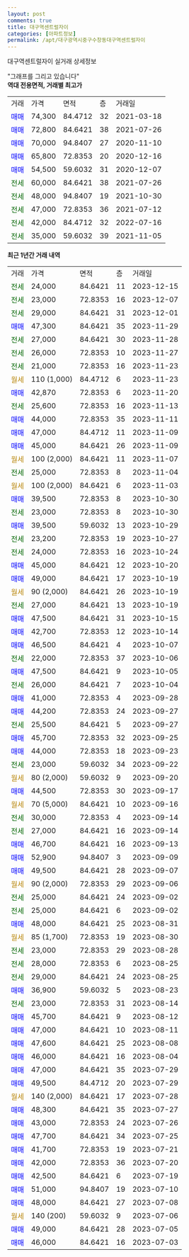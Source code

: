 ```yaml
---
layout: post
comments: true
title: 대구역센트럴자이
categories: [아파트정보]
permalink: /apt/대구광역시중구수창동대구역센트럴자이
---
```


대구역센트럴자이 실거래 상세정보

<script type="text/javascript">
  google.charts.load('current', {'packages':['line', 'corechart']});
  google.charts.setOnLoadCallback(drawChart);

  function drawChart() {
    var data = new google.visualization.DataTable();
    data.addColumn('date', '거래일');
    data.addColumn('number', "매매");
    data.addColumn('number', "전세");
    data.addColumn('number', "전매");

    data.addRows([[new Date(Date.parse("2023-12-15")), null, 24000, null], [new Date(Date.parse("2023-12-07")), null, 23000, null], [new Date(Date.parse("2023-12-01")), null, 29000, null], [new Date(Date.parse("2023-11-29")), 47300, null, null], [new Date(Date.parse("2023-11-28")), null, 27000, null], [new Date(Date.parse("2023-11-27")), null, 26000, null], [new Date(Date.parse("2023-11-23")), null, 21000, null], [new Date(Date.parse("2023-11-23")), null, null, null], [new Date(Date.parse("2023-11-20")), 42870, null, null], [new Date(Date.parse("2023-11-13")), null, 25600, null], [new Date(Date.parse("2023-11-11")), 44000, null, null], [new Date(Date.parse("2023-11-09")), 47000, null, null], [new Date(Date.parse("2023-11-09")), 45000, null, null], [new Date(Date.parse("2023-11-07")), null, null, null], [new Date(Date.parse("2023-11-04")), null, 25000, null], [new Date(Date.parse("2023-11-03")), null, null, null], [new Date(Date.parse("2023-10-30")), 39500, null, null], [new Date(Date.parse("2023-10-30")), null, 23000, null], [new Date(Date.parse("2023-10-29")), 39500, null, null], [new Date(Date.parse("2023-10-27")), null, 23200, null], [new Date(Date.parse("2023-10-24")), null, 24000, null], [new Date(Date.parse("2023-10-20")), 45000, null, null], [new Date(Date.parse("2023-10-19")), 49000, null, null], [new Date(Date.parse("2023-10-19")), null, null, null], [new Date(Date.parse("2023-10-19")), null, 27000, null], [new Date(Date.parse("2023-10-15")), 47500, null, null], [new Date(Date.parse("2023-10-14")), 42700, null, null], [new Date(Date.parse("2023-10-07")), 46500, null, null], [new Date(Date.parse("2023-10-06")), null, 22000, null], [new Date(Date.parse("2023-10-05")), 47500, null, null], [new Date(Date.parse("2023-10-04")), null, 26000, null], [new Date(Date.parse("2023-09-28")), 41000, null, null], [new Date(Date.parse("2023-09-27")), 44200, null, null], [new Date(Date.parse("2023-09-27")), null, 25500, null], [new Date(Date.parse("2023-09-25")), 45700, null, null], [new Date(Date.parse("2023-09-23")), 44000, null, null], [new Date(Date.parse("2023-09-22")), null, 23000, null], [new Date(Date.parse("2023-09-20")), null, null, null], [new Date(Date.parse("2023-09-17")), 44500, null, null], [new Date(Date.parse("2023-09-16")), null, null, null], [new Date(Date.parse("2023-09-14")), null, 30000, null], [new Date(Date.parse("2023-09-14")), null, 27000, null], [new Date(Date.parse("2023-09-13")), 46700, null, null], [new Date(Date.parse("2023-09-09")), 52900, null, null], [new Date(Date.parse("2023-09-07")), 49500, null, null], [new Date(Date.parse("2023-09-06")), null, null, null], [new Date(Date.parse("2023-09-02")), null, 25000, null], [new Date(Date.parse("2023-09-02")), null, 25000, null], [new Date(Date.parse("2023-08-31")), 48000, null, null], [new Date(Date.parse("2023-08-30")), null, null, null], [new Date(Date.parse("2023-08-28")), null, 23000, null], [new Date(Date.parse("2023-08-25")), null, 28000, null], [new Date(Date.parse("2023-08-25")), null, 29000, null], [new Date(Date.parse("2023-08-23")), 36900, null, null], [new Date(Date.parse("2023-08-14")), null, 23000, null], [new Date(Date.parse("2023-08-12")), 45700, null, null], [new Date(Date.parse("2023-08-11")), 47000, null, null], [new Date(Date.parse("2023-08-08")), 47600, null, null], [new Date(Date.parse("2023-08-04")), 46000, null, null], [new Date(Date.parse("2023-07-29")), 47000, null, null], [new Date(Date.parse("2023-07-29")), 49500, null, null], [new Date(Date.parse("2023-07-28")), null, null, null], [new Date(Date.parse("2023-07-27")), 48300, null, null], [new Date(Date.parse("2023-07-26")), 43000, null, null], [new Date(Date.parse("2023-07-25")), 47700, null, null], [new Date(Date.parse("2023-07-21")), 41700, null, null], [new Date(Date.parse("2023-07-20")), 42000, null, null], [new Date(Date.parse("2023-07-19")), 42500, null, null], [new Date(Date.parse("2023-07-10")), 51000, null, null], [new Date(Date.parse("2023-07-08")), 48000, null, null], [new Date(Date.parse("2023-07-06")), null, null, null], [new Date(Date.parse("2023-07-05")), 49000, null, null], [new Date(Date.parse("2023-07-03")), 46000, null, null]]);

    var options = {
      hAxis: {
        format: 'yyyy/MM/dd'
      },    
      lineWidth: 0,
      pointsVisible: true,    
      title: '최근 1년간 유형별 실거래가 분포',
      legend: { position: 'bottom' }
    };

    var formatter = new google.visualization.NumberFormat({pattern:'###,###'} );
    formatter.format(data, 1);
    formatter.format(data, 2);
    
    setTimeout(function() {
        var chart = new google.visualization.LineChart(document.getElementById('columnchart_material'));
        chart.draw(data, (options));
        document.getElementById('loading').style.display = 'none';
    }, 200);
  }
</script>


<div id="loading" style="z-index:20; display: block; margin-left: 0px">"그래프를 그리고 있습니다"</div>
<div id="columnchart_material" style="width: 95%; margin-left: 0px; display: block"></div>
<!-- contents start -->
<b>역대 전용면적, 거래별 최고가</b>
<table class="sortable">
    <tr>
      <td>거래</td>
      <td>가격</td>
      <td>면적</td>
      <td>층</td>
      <td>거래일</td>
    </tr>
        <tr>
          <td><a style="color: blue">매매</a></td>
          <td>74,300</td>
          <td>84.4712</td>
          <td>32</td>
          <td>2021-03-18</td>
        </tr>            <tr>
          <td><a style="color: blue">매매</a></td>
          <td>72,800</td>
          <td>84.6421</td>
          <td>38</td>
          <td>2021-07-26</td>
        </tr>            <tr>
          <td><a style="color: blue">매매</a></td>
          <td>70,000</td>
          <td>94.8407</td>
          <td>27</td>
          <td>2020-11-10</td>
        </tr>            <tr>
          <td><a style="color: blue">매매</a></td>
          <td>65,800</td>
          <td>72.8353</td>
          <td>20</td>
          <td>2020-12-16</td>
        </tr>            <tr>
          <td><a style="color: blue">매매</a></td>
          <td>54,500</td>
          <td>59.6032</td>
          <td>31</td>
          <td>2020-12-07</td>
        </tr>        
        <tr>
              <td><a style="color: darkgreen">전세</a></td>
              <td>60,000</td>
              <td>84.6421</td>
              <td>38</td>
              <td>2021-07-26</td>
            </tr>            <tr>
              <td><a style="color: darkgreen">전세</a></td>
              <td>48,000</td>
              <td>94.8407</td>
              <td>19</td>
              <td>2021-10-30</td>
            </tr>            <tr>
              <td><a style="color: darkgreen">전세</a></td>
              <td>47,000</td>
              <td>72.8353</td>
              <td>36</td>
              <td>2021-07-12</td>
            </tr>            <tr>
              <td><a style="color: darkgreen">전세</a></td>
              <td>42,000</td>
              <td>84.4712</td>
              <td>32</td>
              <td>2022-07-16</td>
            </tr>            <tr>
              <td><a style="color: darkgreen">전세</a></td>
              <td>35,000</td>
              <td>59.6032</td>
              <td>39</td>
              <td>2021-11-05</td>
            </tr>        
    
</table>

<b>최근 1년간 거래 내역</b>

<table class="sortable">
    <tr>
      <td>거래</td>
      <td>가격</td>
      <td>면적</td>
      <td>층</td>
      <td>거래일</td>
    </tr>
    <tr>
      <td><a style="color: darkgreen">전세</a></td>
      <td>24,000</td>
      <td>84.6421</td>
      <td>11</td>
      <td>2023-12-15</td>
    </tr>          <tr>
      <td><a style="color: darkgreen">전세</a></td>
      <td>23,000</td>
      <td>72.8353</td>
      <td>16</td>
      <td>2023-12-07</td>
    </tr>          <tr>
      <td><a style="color: darkgreen">전세</a></td>
      <td>29,000</td>
      <td>84.6421</td>
      <td>31</td>
      <td>2023-12-01</td>
    </tr>          <tr>
      <td><a style="color: blue">매매</a></td>
      <td>47,300</td>
      <td>84.6421</td>
      <td>35</td>
      <td>2023-11-29</td>
    </tr>          <tr>
      <td><a style="color: darkgreen">전세</a></td>
      <td>27,000</td>
      <td>84.6421</td>
      <td>30</td>
      <td>2023-11-28</td>
    </tr>          <tr>
      <td><a style="color: darkgreen">전세</a></td>
      <td>26,000</td>
      <td>72.8353</td>
      <td>10</td>
      <td>2023-11-27</td>
    </tr>          <tr>
      <td><a style="color: darkgreen">전세</a></td>
      <td>21,000</td>
      <td>72.8353</td>
      <td>16</td>
      <td>2023-11-23</td>
    </tr>          <tr>
      <td><a style="color: darkgoldenrod">월세</a></td>
      <td>110 (1,000)</td>
      <td>84.4712</td>
      <td>6</td>
      <td>2023-11-23</td>
    </tr>          <tr>
      <td><a style="color: blue">매매</a></td>
      <td>42,870</td>
      <td>72.8353</td>
      <td>6</td>
      <td>2023-11-20</td>
    </tr>          <tr>
      <td><a style="color: darkgreen">전세</a></td>
      <td>25,600</td>
      <td>72.8353</td>
      <td>16</td>
      <td>2023-11-13</td>
    </tr>          <tr>
      <td><a style="color: blue">매매</a></td>
      <td>44,000</td>
      <td>72.8353</td>
      <td>35</td>
      <td>2023-11-11</td>
    </tr>          <tr>
      <td><a style="color: blue">매매</a></td>
      <td>47,000</td>
      <td>84.4712</td>
      <td>11</td>
      <td>2023-11-09</td>
    </tr>          <tr>
      <td><a style="color: blue">매매</a></td>
      <td>45,000</td>
      <td>84.6421</td>
      <td>26</td>
      <td>2023-11-09</td>
    </tr>          <tr>
      <td><a style="color: darkgoldenrod">월세</a></td>
      <td>100 (2,000)</td>
      <td>84.6421</td>
      <td>11</td>
      <td>2023-11-07</td>
    </tr>          <tr>
      <td><a style="color: darkgreen">전세</a></td>
      <td>25,000</td>
      <td>72.8353</td>
      <td>8</td>
      <td>2023-11-04</td>
    </tr>          <tr>
      <td><a style="color: darkgoldenrod">월세</a></td>
      <td>100 (2,000)</td>
      <td>84.6421</td>
      <td>6</td>
      <td>2023-11-03</td>
    </tr>          <tr>
      <td><a style="color: blue">매매</a></td>
      <td>39,500</td>
      <td>72.8353</td>
      <td>8</td>
      <td>2023-10-30</td>
    </tr>          <tr>
      <td><a style="color: darkgreen">전세</a></td>
      <td>23,000</td>
      <td>72.8353</td>
      <td>8</td>
      <td>2023-10-30</td>
    </tr>          <tr>
      <td><a style="color: blue">매매</a></td>
      <td>39,500</td>
      <td>59.6032</td>
      <td>13</td>
      <td>2023-10-29</td>
    </tr>          <tr>
      <td><a style="color: darkgreen">전세</a></td>
      <td>23,200</td>
      <td>72.8353</td>
      <td>19</td>
      <td>2023-10-27</td>
    </tr>          <tr>
      <td><a style="color: darkgreen">전세</a></td>
      <td>24,000</td>
      <td>72.8353</td>
      <td>16</td>
      <td>2023-10-24</td>
    </tr>          <tr>
      <td><a style="color: blue">매매</a></td>
      <td>45,000</td>
      <td>84.6421</td>
      <td>12</td>
      <td>2023-10-20</td>
    </tr>          <tr>
      <td><a style="color: blue">매매</a></td>
      <td>49,000</td>
      <td>84.6421</td>
      <td>17</td>
      <td>2023-10-19</td>
    </tr>          <tr>
      <td><a style="color: darkgoldenrod">월세</a></td>
      <td>90 (2,000)</td>
      <td>84.6421</td>
      <td>26</td>
      <td>2023-10-19</td>
    </tr>          <tr>
      <td><a style="color: darkgreen">전세</a></td>
      <td>27,000</td>
      <td>84.6421</td>
      <td>13</td>
      <td>2023-10-19</td>
    </tr>          <tr>
      <td><a style="color: blue">매매</a></td>
      <td>47,500</td>
      <td>84.6421</td>
      <td>31</td>
      <td>2023-10-15</td>
    </tr>          <tr>
      <td><a style="color: blue">매매</a></td>
      <td>42,700</td>
      <td>72.8353</td>
      <td>12</td>
      <td>2023-10-14</td>
    </tr>          <tr>
      <td><a style="color: blue">매매</a></td>
      <td>46,500</td>
      <td>84.6421</td>
      <td>4</td>
      <td>2023-10-07</td>
    </tr>          <tr>
      <td><a style="color: darkgreen">전세</a></td>
      <td>22,000</td>
      <td>72.8353</td>
      <td>37</td>
      <td>2023-10-06</td>
    </tr>          <tr>
      <td><a style="color: blue">매매</a></td>
      <td>47,500</td>
      <td>84.6421</td>
      <td>9</td>
      <td>2023-10-05</td>
    </tr>          <tr>
      <td><a style="color: darkgreen">전세</a></td>
      <td>26,000</td>
      <td>84.6421</td>
      <td>7</td>
      <td>2023-10-04</td>
    </tr>          <tr>
      <td><a style="color: blue">매매</a></td>
      <td>41,000</td>
      <td>72.8353</td>
      <td>4</td>
      <td>2023-09-28</td>
    </tr>          <tr>
      <td><a style="color: blue">매매</a></td>
      <td>44,200</td>
      <td>72.8353</td>
      <td>24</td>
      <td>2023-09-27</td>
    </tr>          <tr>
      <td><a style="color: darkgreen">전세</a></td>
      <td>25,500</td>
      <td>84.6421</td>
      <td>5</td>
      <td>2023-09-27</td>
    </tr>          <tr>
      <td><a style="color: blue">매매</a></td>
      <td>45,700</td>
      <td>72.8353</td>
      <td>32</td>
      <td>2023-09-25</td>
    </tr>          <tr>
      <td><a style="color: blue">매매</a></td>
      <td>44,000</td>
      <td>72.8353</td>
      <td>18</td>
      <td>2023-09-23</td>
    </tr>          <tr>
      <td><a style="color: darkgreen">전세</a></td>
      <td>23,000</td>
      <td>59.6032</td>
      <td>34</td>
      <td>2023-09-22</td>
    </tr>          <tr>
      <td><a style="color: darkgoldenrod">월세</a></td>
      <td>80 (2,000)</td>
      <td>59.6032</td>
      <td>9</td>
      <td>2023-09-20</td>
    </tr>          <tr>
      <td><a style="color: blue">매매</a></td>
      <td>44,500</td>
      <td>72.8353</td>
      <td>30</td>
      <td>2023-09-17</td>
    </tr>          <tr>
      <td><a style="color: darkgoldenrod">월세</a></td>
      <td>70 (5,000)</td>
      <td>84.6421</td>
      <td>10</td>
      <td>2023-09-16</td>
    </tr>          <tr>
      <td><a style="color: darkgreen">전세</a></td>
      <td>30,000</td>
      <td>72.8353</td>
      <td>4</td>
      <td>2023-09-14</td>
    </tr>          <tr>
      <td><a style="color: darkgreen">전세</a></td>
      <td>27,000</td>
      <td>84.6421</td>
      <td>16</td>
      <td>2023-09-14</td>
    </tr>          <tr>
      <td><a style="color: blue">매매</a></td>
      <td>46,700</td>
      <td>84.6421</td>
      <td>16</td>
      <td>2023-09-13</td>
    </tr>          <tr>
      <td><a style="color: blue">매매</a></td>
      <td>52,900</td>
      <td>94.8407</td>
      <td>3</td>
      <td>2023-09-09</td>
    </tr>          <tr>
      <td><a style="color: blue">매매</a></td>
      <td>49,500</td>
      <td>84.6421</td>
      <td>28</td>
      <td>2023-09-07</td>
    </tr>          <tr>
      <td><a style="color: darkgoldenrod">월세</a></td>
      <td>90 (2,000)</td>
      <td>72.8353</td>
      <td>29</td>
      <td>2023-09-06</td>
    </tr>          <tr>
      <td><a style="color: darkgreen">전세</a></td>
      <td>25,000</td>
      <td>84.6421</td>
      <td>24</td>
      <td>2023-09-02</td>
    </tr>          <tr>
      <td><a style="color: darkgreen">전세</a></td>
      <td>25,000</td>
      <td>84.6421</td>
      <td>6</td>
      <td>2023-09-02</td>
    </tr>          <tr>
      <td><a style="color: blue">매매</a></td>
      <td>48,000</td>
      <td>84.6421</td>
      <td>25</td>
      <td>2023-08-31</td>
    </tr>          <tr>
      <td><a style="color: darkgoldenrod">월세</a></td>
      <td>85 (1,700)</td>
      <td>72.8353</td>
      <td>19</td>
      <td>2023-08-30</td>
    </tr>          <tr>
      <td><a style="color: darkgreen">전세</a></td>
      <td>23,000</td>
      <td>72.8353</td>
      <td>29</td>
      <td>2023-08-28</td>
    </tr>          <tr>
      <td><a style="color: darkgreen">전세</a></td>
      <td>28,000</td>
      <td>72.8353</td>
      <td>6</td>
      <td>2023-08-25</td>
    </tr>          <tr>
      <td><a style="color: darkgreen">전세</a></td>
      <td>29,000</td>
      <td>84.6421</td>
      <td>24</td>
      <td>2023-08-25</td>
    </tr>          <tr>
      <td><a style="color: blue">매매</a></td>
      <td>36,900</td>
      <td>59.6032</td>
      <td>5</td>
      <td>2023-08-23</td>
    </tr>          <tr>
      <td><a style="color: darkgreen">전세</a></td>
      <td>23,000</td>
      <td>72.8353</td>
      <td>31</td>
      <td>2023-08-14</td>
    </tr>          <tr>
      <td><a style="color: blue">매매</a></td>
      <td>45,700</td>
      <td>84.6421</td>
      <td>9</td>
      <td>2023-08-12</td>
    </tr>          <tr>
      <td><a style="color: blue">매매</a></td>
      <td>47,000</td>
      <td>84.6421</td>
      <td>10</td>
      <td>2023-08-11</td>
    </tr>          <tr>
      <td><a style="color: blue">매매</a></td>
      <td>47,600</td>
      <td>84.6421</td>
      <td>25</td>
      <td>2023-08-08</td>
    </tr>          <tr>
      <td><a style="color: blue">매매</a></td>
      <td>46,000</td>
      <td>84.6421</td>
      <td>16</td>
      <td>2023-08-04</td>
    </tr>          <tr>
      <td><a style="color: blue">매매</a></td>
      <td>47,000</td>
      <td>84.6421</td>
      <td>35</td>
      <td>2023-07-29</td>
    </tr>          <tr>
      <td><a style="color: blue">매매</a></td>
      <td>49,500</td>
      <td>84.4712</td>
      <td>20</td>
      <td>2023-07-29</td>
    </tr>          <tr>
      <td><a style="color: darkgoldenrod">월세</a></td>
      <td>140 (2,000)</td>
      <td>84.6421</td>
      <td>17</td>
      <td>2023-07-28</td>
    </tr>          <tr>
      <td><a style="color: blue">매매</a></td>
      <td>48,300</td>
      <td>84.6421</td>
      <td>35</td>
      <td>2023-07-27</td>
    </tr>          <tr>
      <td><a style="color: blue">매매</a></td>
      <td>43,000</td>
      <td>72.8353</td>
      <td>24</td>
      <td>2023-07-26</td>
    </tr>          <tr>
      <td><a style="color: blue">매매</a></td>
      <td>47,700</td>
      <td>84.6421</td>
      <td>34</td>
      <td>2023-07-25</td>
    </tr>          <tr>
      <td><a style="color: blue">매매</a></td>
      <td>41,700</td>
      <td>72.8353</td>
      <td>19</td>
      <td>2023-07-21</td>
    </tr>          <tr>
      <td><a style="color: blue">매매</a></td>
      <td>42,000</td>
      <td>72.8353</td>
      <td>36</td>
      <td>2023-07-20</td>
    </tr>          <tr>
      <td><a style="color: blue">매매</a></td>
      <td>42,500</td>
      <td>84.6421</td>
      <td>6</td>
      <td>2023-07-19</td>
    </tr>          <tr>
      <td><a style="color: blue">매매</a></td>
      <td>51,000</td>
      <td>94.8407</td>
      <td>19</td>
      <td>2023-07-10</td>
    </tr>          <tr>
      <td><a style="color: blue">매매</a></td>
      <td>48,000</td>
      <td>84.6421</td>
      <td>27</td>
      <td>2023-07-08</td>
    </tr>          <tr>
      <td><a style="color: darkgoldenrod">월세</a></td>
      <td>140 (200)</td>
      <td>59.6032</td>
      <td>9</td>
      <td>2023-07-06</td>
    </tr>          <tr>
      <td><a style="color: blue">매매</a></td>
      <td>49,000</td>
      <td>84.6421</td>
      <td>28</td>
      <td>2023-07-05</td>
    </tr>          <tr>
      <td><a style="color: blue">매매</a></td>
      <td>46,000</td>
      <td>84.6421</td>
      <td>16</td>
      <td>2023-07-03</td>
    </tr>      </table>
<!-- contents end -->    

